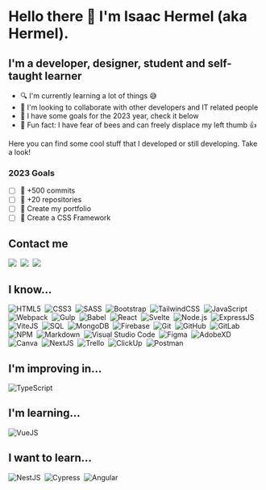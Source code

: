# Hello there 👋 I'm Isaac Hermel (aka Hermel).

## I'm a developer, designer, student and self-taught learner

- 🔍 I'm currently learning a lot of things 😅
- 🤝 I'm looking to collaborate with other developers and IT related people
- 🎯 I have some goals for the 2023 year, check it below
- 🤣 Fun fact: I have fear of bees and can freely displace my left thumb 👍

Here you can find some cool stuff that I developed or still developing. Take a look!

### 2023 Goals

- [ ] 🎯 +500 commits
- [ ] 🎯 +20 repositories
- [ ] 🎯 Create my portfolio
- [ ] 🎯 Create a CSS Framework

## Contact me

<a href="https://linkedin.com/in/isaachermel" target="_blank"><img src="https://img.shields.io/badge/-LinkedIn-373b61?style=for-the-badge&logo=linkedin" /></a>&nbsp;
<a href="mailto:isaachermel@gmail.com"><img src="https://img.shields.io/badge/-Gmail-373b61?style=for-the-badge&logo=gmail" /></a>&nbsp;
<a href="https://discordapp.com/users/435950041501401088" target="_blank"><img src="https://img.shields.io/badge/-Discord-373b61?style=for-the-badge&logo=discord"/></a>&nbsp;

## I know...

![HTML5](https://img.shields.io/badge/-HTML-373b61?style=for-the-badge&logo=HTML5)&nbsp;
![CSS3](https://img.shields.io/badge/-CSS-373b61?style=for-the-badge&logo=CSS3&logoColor=1572B6)&nbsp;
![SASS](https://img.shields.io/badge/-SASS-373b61?style=for-the-badge&logo=SASS)&nbsp;
![Bootstrap](https://img.shields.io/badge/-Bootstrap-373b61?style=for-the-badge&logo=Bootstrap)&nbsp;
![TailwindCSS](https://img.shields.io/badge/-Tailwind_CSS-373b61?style=for-the-badge&logo=TailwindCSS)&nbsp;
![JavaScript](https://img.shields.io/badge/-JavaScript-373b61?style=for-the-badge&logo=javascript)&nbsp;
![Webpack](https://img.shields.io/badge/-Webpack-373b61?style=for-the-badge&logo=webpack)&nbsp;
![Gulp](https://img.shields.io/badge/-Gulp-373b61?style=for-the-badge&logo=gulp)&nbsp;
![Babel](https://img.shields.io/badge/-Babel-373b61?style=for-the-badge&logo=babel)&nbsp;
![React](https://img.shields.io/badge/-React-373b61?style=for-the-badge&logo=react)&nbsp;
![Svelte](https://img.shields.io/badge/-Svelte-373b61?style=for-the-badge&logo=svelte)&nbsp;
![Node.js](https://img.shields.io/badge/-Node.js-373b61?style=for-the-badge&logo=node.js)&nbsp;
![ExpressJS](https://img.shields.io/badge/-Express.js-373b61?style=for-the-badge&logo=express)&nbsp;
![ViteJS](https://img.shields.io/badge/-ViteJS-373b61?style=for-the-badge&logo=vite&logoColor=fff)&nbsp;
![SQL](https://img.shields.io/badge/-MySQL-373b61?style=for-the-badge&logo=MySql)&nbsp;
![MongoDB](https://img.shields.io/badge/-MongoDB-373b61?style=for-the-badge&logo=mongodb)&nbsp;
![Firebase](https://img.shields.io/badge/-Firebase-373b61?style=for-the-badge&logo=firebase)&nbsp;
![Git](https://img.shields.io/badge/-Git-373b61?style=for-the-badge&logo=git)&nbsp;
![GitHub](https://img.shields.io/badge/-GitHub-373b61?style=for-the-badge&logo=github)&nbsp;
![GitLab](https://img.shields.io/badge/-GitLab-373b61?style=for-the-badge&logo=gitlab)&nbsp;
![NPM](https://img.shields.io/badge/-NPM-373b61?style=for-the-badge&logo=npm)&nbsp;
![Markdown](https://img.shields.io/badge/-Markdown-373b61?style=for-the-badge&logo=markdown)&nbsp;
![Visual Studio Code](https://img.shields.io/badge/-Visual%20Studio%20Code-373b61?style=for-the-badge&logo=visual-studio-code&logoColor=007ACC)&nbsp;
![Figma](https://img.shields.io/badge/-Figma-373b61?style=for-the-badge&logo=figma)&nbsp;
![AdobeXD](https://img.shields.io/badge/-AdobeXD-373b61?style=for-the-badge&logo=adobexd)&nbsp;
![Canva](https://img.shields.io/badge/-Canva-373b61?style=for-the-badge&logo=canva)&nbsp;
![NextJS](https://img.shields.io/badge/-NextJs-373b61?style=for-the-badge&logo=next.js)&nbsp;
![Trello](https://img.shields.io/badge/-Trello-373b61?style=for-the-badge&logo=trello)&nbsp;
![ClickUp](https://img.shields.io/badge/-ClickUp-373b61?style=for-the-badge&logo=clickup)&nbsp;
![Postman](https://img.shields.io/badge/-Postman-373b61?style=for-the-badge&logo=postman)&nbsp;

## I'm improving in...

![TypeScript](https://img.shields.io/badge/-Typescript-373b61?style=for-the-badge&logo=typescript)&nbsp;

## I'm learning...

![VueJS](https://img.shields.io/badge/-VueJS-373b61?style=for-the-badge&logo=vue.js)&nbsp;

## I want to learn...
![NestJS](https://img.shields.io/badge/-NestJS-373b61?style=for-the-badge&logo=nestjs)&nbsp;
![Cypress](https://img.shields.io/badge/-Cypress-373b61?style=for-the-badge&logo=cypress)&nbsp;
![Angular](https://img.shields.io/badge/-Angular-373b61?style=for-the-badge&logo=angular)&nbsp;
